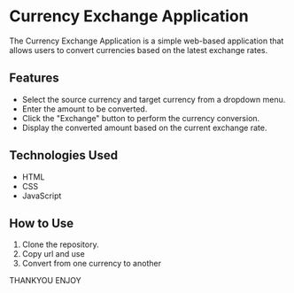 # Currency Exchange Application

The Currency Exchange Application is a simple web-based application that allows users to convert currencies based on the latest exchange rates.

## Features

- Select the source currency and target currency from a dropdown menu.
- Enter the amount to be converted.
- Click the "Exchange" button to perform the currency conversion.
- Display the converted amount based on the current exchange rate.

## Technologies Used

- HTML
- CSS
- JavaScript

## How to Use

1. Clone the repository.
2. Copy url and use
3. Convert from one currency to another


THANKYOU ENJOY